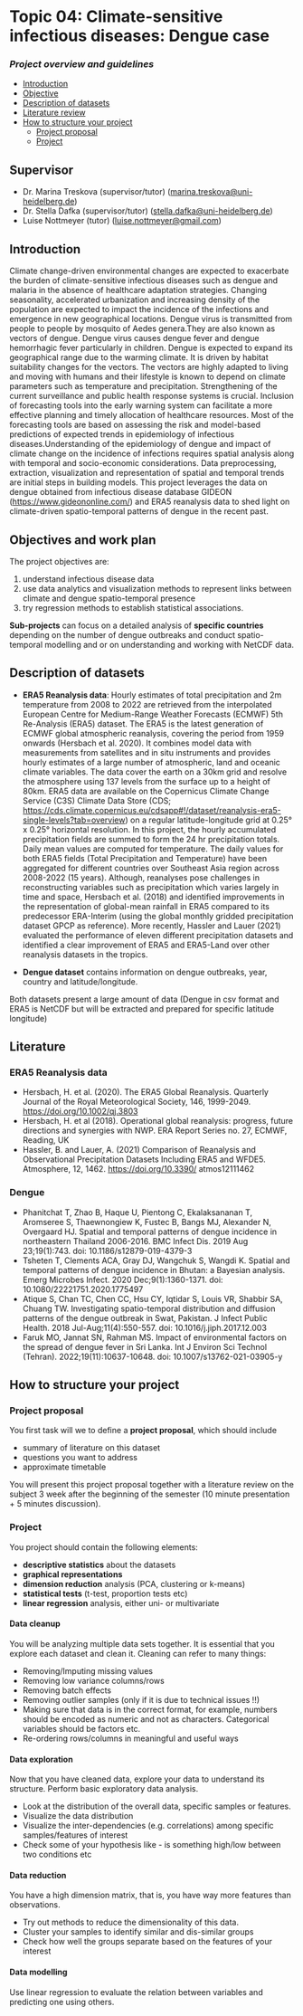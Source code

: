 Topic 04: Climate-sensitive infectious diseases: Dengue case
============================================================

### *Project overview and guidelines*

-   [Introduction](#introduction)
-   [Objective](#objective)
-   [Description of datasets](#description-of-datasets)
-   [Literature review](#literature-review)
-   [How to structure your project](#how-to-structure-your-project)
    -   [Project proposal](#project-proposal)
    -   [Project](#project)

Supervisor
----------

* Dr. Marina Treskova (supervisor/tutor) (marina.treskova@uni-heidelberg.de)
* Dr. Stella Dafka (supervisor/tutor) (stella.dafka@uni-heidelberg.de)
* Luise Nottmeyer (tutor) (luise.nottmeyer@gmail.com)


Introduction
------------

Climate change-driven environmental changes are expected to exacerbate the burden of climate-sensitive infectious diseases such as dengue and malaria in the absence of healthcare adaptation strategies. Changing seasonality, accelerated urbanization and increasing density of the population are expected to impact the incidence of the infections and emergence in new geographical locations. Dengue virus is transmitted from people to people by mosquito of Aedes genera.They are also known as vectors of dengue. Dengue virus causes dengue fever and dengue hemorrhagic fever particularly in children. Dengue is expected to expand its geographical range due to the warming climate. It is driven by habitat suitability changes for the vectors. The vectors are highly adapted to living and moving with humans and their lifestyle is known to depend on climate parameters such as temperature and precipitation. Strengthening of the current surveillance and public health response systems is crucial. Inclusion of forecasting tools into the early warning system can facilitate a more effective planning and timely allocation of healthcare resources. Most of the forecasting tools are based on assessing the risk and model-based predictions of expected trends in epidemiology of infectious diseases.Understanding of the epidemiology of dengue and impact of climate change on the incidence of infections requires spatial analysis along with temporal and socio-economic considerations. Data preprocessing, extraction, visualization and representation of spatial and temporal trends are initial steps in building models. 
This project leverages the data on dengue obtained from infectious disease database GIDEON (https://www.gideononline.com/) and ERA5 reanalysis data to shed light on climate-driven spatio-temporal patterns of dengue in the recent past.


Objectives and work plan
------------------------

The project objectives are: 

1. understand infectious disease data
2. use data analytics and visualization methods to represent links between climate and dengue spatio-temporal presence
3. try regression methods to establish statistical associations.

**Sub-projects** can focus on a detailed analysis of **specific countries** depending on the number of dengue outbreaks and conduct spatio-temporal modelling and or on understanding and working with NetCDF data.


Description of datasets
-----------------------

* **ERA5 Reanalysis data**: Hourly estimates of total precipitation and 2m temperature from 2008 to 2022 are retrieved from the interpolated European Centre for Medium-Range Weather Forecasts (ECMWF) 5th Re-Analysis (ERA5) dataset. The ERA5 is the latest generation of ECMWF global atmospheric reanalysis, covering the period from 1959 onwards (Hersbach et al. 2020). It combines model data with measurements from satellites and in situ instruments and provides hourly estimates of a large number of atmospheric, land and oceanic climate variables. The data cover the earth on a 30km grid and resolve the atmosphere using 137 levels from the surface up to a height of 80km. ERA5 data are available on the Copernicus Climate Change Service (C3S) Climate Data Store (CDS; https://cds.climate.copernicus.eu/cdsapp#!/dataset/reanalysis-era5-single-levels?tab=overview) on a regular latitude-longitude grid at 0.25° x 0.25° horizontal resolution. In this project, the hourly accumulated precipitation fields are summed to form the 24 hr precipitation totals. Daily mean values are computed for temperature. The daily values for both ERA5 fields (Total Precipitation and Temperature) have been aggregated for different countries over Southeast Asia region across 2008-2022 (15 years).  Although, reanalyses pose challenges in reconstructing variables such as precipitation which varies largely in time and space, Hersbach et al. (2018) and identified improvements in the representation of global-mean rainfall in ERA5 compared to its predecessor ERA-Interim (using the global monthly gridded precipitation dataset GPCP as reference). More recently,  Hassler and Lauer (2021) evaluated the performance of eleven different precipitation datasets and identified a clear improvement of ERA5 and ERA5-Land over other reanalysis datasets in the tropics.

* **Dengue dataset** contains information on dengue outbreaks, year, country and latitude/longitude.

Both datasets present a large amount of data (Dengue in csv format and ERA5 is NetCDF but will be extracted and prepared for specific latitude longitude)


Literature 
----------
### ERA5 Reanalysis data
* Hersbach, H. et al. (2020). The ERA5 Global Reanalysis. Quarterly Journal of the Royal Meteorological Society, 146, 1999-2049. https://doi.org/10.1002/qj.3803
* Hersbach, H. et al (2018). Operational global reanalysis: progress, future directions and synergies with NWP. ERA Report Series no. 27, ECMWF, Reading, UK
* Hassler, B. and Lauer, A. (2021) Comparison of Reanalysis and Observational Precipitation Datasets Including ERA5 and WFDE5. Atmosphere, 12, 1462. https://doi.org/10.3390/ atmos12111462

### Dengue
* Phanitchat T, Zhao B, Haque U, Pientong C, Ekalaksananan T, Aromseree S, Thaewnongiew K, Fustec B, Bangs MJ, Alexander N, Overgaard HJ. Spatial and temporal patterns of dengue incidence in northeastern Thailand 2006-2016. BMC Infect Dis. 2019 Aug 23;19(1):743. doi: 10.1186/s12879-019-4379-3 
* Tsheten T, Clements ACA, Gray DJ, Wangchuk S, Wangdi K. Spatial and temporal patterns of dengue incidence in Bhutan: a Bayesian analysis. Emerg Microbes Infect. 2020 Dec;9(1):1360-1371. doi: 10.1080/22221751.2020.1775497
* Atique S, Chan TC, Chen CC, Hsu CY, Iqtidar S, Louis VR, Shabbir SA, Chuang TW. Investigating spatio-temporal distribution and diffusion patterns of the dengue outbreak in Swat, Pakistan. J Infect Public Health. 2018 Jul-Aug;11(4):550-557. doi: 10.1016/j.jiph.2017.12.003
* Faruk MO, Jannat SN, Rahman MS. Impact of environmental factors on the spread of dengue fever in Sri Lanka. Int J Environ Sci Technol (Tehran). 2022;19(11):10637-10648. doi: 10.1007/s13762-021-03905-y

How to structure your project
-----------------------------

### Project proposal

You first task will we to define a **project proposal**, which should
include

-   summary of literature on this dataset
-   questions you want to address
-   approximate timetable

You will present this project proposal together with a literature review
on the subject 3 week after the beginning of the semester (10 minute
presentation + 5 minutes discussion).

### Project

You project should contain the following elements:
- **descriptive statistics** about the datasets
- **graphical representations**
- **dimension reduction** analysis (PCA, clustering or k-means)
- **statistical tests** (t-test, proportion tests etc)
- **linear regression** analysis, either uni- or multivariate

#### Data cleanup

You will be analyzing multiple data sets together. It is
essential that you explore each dataset and clean it. Cleaning can refer
to many things:

-   Removing/Imputing missing values
-   Removing low variance columns/rows
-   Removing batch effects
-   Removing outlier samples (only if it is due to technical issues !!)
-   Making sure that data is in the correct format, for example, numbers
    should be encoded as numeric and not as characters. Categorical
    variables should be factors etc.
-   Re-ordering rows/columns in meaningful and useful ways

#### Data exploration

Now that you have cleaned data, explore your data to understand its
structure. Perform basic exploratory data analysis.

-   Look at the distribution of the overall data, specific samples or
    features.
-   Visualize the data distribution
-   Visualize the inter-dependencies (e.g. correlations) among specific samples/features of
    interest
-   Check some of your hypothesis like - is something high/low between
    two conditions etc

#### Data reduction

You have a high dimension matrix, that is, you have way more features
 than observations.

-   Try out methods to reduce the dimensionality of this data.
-   Cluster your samples to identify similar and dis-similar groups
-   Check how well the groups separate based on the features of your
    interest

#### Data modelling

Use linear regression to evaluate the relation between variables and predicting one using others.
